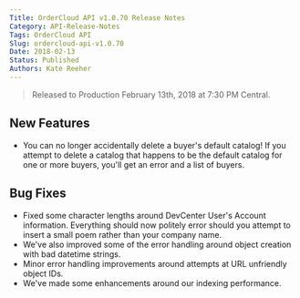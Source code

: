 ```yaml
---
Title: OrderCloud API v1.0.70 Release Notes
Category: API-Release-Notes
Tags: OrderCloud API
Slug: ordercloud-api-v1.0.70
Date: 2018-02-13
Status: Published
Authors: Kate Reeher
---
```


> Released to Production February 13th, 2018 at 7:30 PM Central.

## New Features

- You can no longer accidentally delete a buyer's default catalog! If you attempt to delete a catalog that happens to be the default catalog for one or more buyers, you'll get an error and a list of buyers.

## Bug Fixes

- Fixed some character lengths around DevCenter User's Account information. Everything should now politely error should you attempt to insert a small poem rather than your company name. 
- We've also improved some of the error handling around object creation with bad datetime strings. 
- Minor error handling improvements around attempts at URL unfriendly object IDs.
- We've made some enhancements around our indexing performance.

